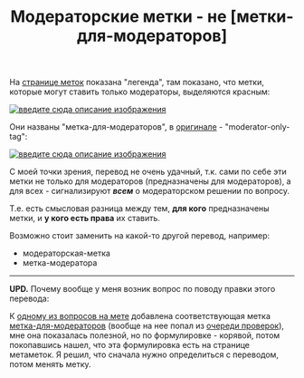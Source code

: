﻿---
title: "Модераторские метки - не [метки-для-модераторов]"
se.owner.user_id: 1365
se.owner.display_name: "insolor"
se.owner.link: "https://ru.meta.stackoverflow.com/users/1365/insolor"
se.link: "https://ru.meta.stackoverflow.com/questions/12697/%d0%9c%d0%be%d0%b4%d0%b5%d1%80%d0%b0%d1%82%d0%be%d1%80%d1%81%d0%ba%d0%b8%d0%b5-%d0%bc%d0%b5%d1%82%d0%ba%d0%b8-%d0%bd%d0%b5-%d0%bc%d0%b5%d1%82%d0%ba%d0%b8-%d0%b4%d0%bb%d1%8f-%d0%bc%d0%be%d0%b4%d0%b5%d1%80%d0%b0%d1%82%d0%be%d1%80%d0%be%d0%b2"
se.question_id: 12697
se.post_type: question
---
<p>На <a href="https://ru.meta.stackoverflow.com/tags">странице меток</a> показана &quot;легенда&quot;, там показано, что метки, которые могут ставить только модераторы, выделяются красным:</p>
<p><a href="https://i.stack.imgur.com/4DelQ.png" rel="nofollow noreferrer"><img src="https://i.stack.imgur.com/4DelQ.png" alt="введите сюда описание изображения" /></a></p>
<p>Они названы &quot;метка-для-модераторов&quot;, в <a href="https://meta.stackoverflow.com/tags">оригинале</a> - &quot;moderator-only-tag&quot;:</p>
<p><a href="https://i.stack.imgur.com/RpUSY.png" rel="nofollow noreferrer"><img src="https://i.stack.imgur.com/RpUSY.png" alt="введите сюда описание изображения" /></a></p>
<p>С моей точки зрения, перевод не очень удачный, т.к. сами по себе эти метки не только для модераторов (предназначены для модераторов), а для всех - сигнализируют <em><strong>всем</strong></em> о модераторском решении по вопросу.</p>
<p>Т.е. есть смысловая разница между тем, <strong>для кого</strong> предназначены метки, и <strong>у кого есть права</strong> их ставить.</p>
<p>Возможно стоит заменить на какой-то другой перевод, например:</p>
<ul>
<li>модераторская-метка</li>
<li>метка-модератора</li>
</ul>
<hr />
<p><strong>UPD.</strong> Почему вообще у меня возник вопрос по поводу правки этого перевода:</p>
<p>К <a href="https://ru.meta.stackoverflow.com/q/12634/1365">одному из вопросов на мете</a> добавлена соответствующая метка <a href="/questions/tagged/%d0%bc%d0%b5%d1%82%d0%ba%d0%b0-%d0%b4%d0%bb%d1%8f-%d0%bc%d0%be%d0%b4%d0%b5%d1%80%d0%b0%d1%82%d0%be%d1%80%d0%be%d0%b2" class="post-tag" title="показать вопросы с меткой [метка-для-модераторов]" aria-label="показать вопросы с меткой [метка-для-модераторов]" rel="tag" aria-labelledby="tag-метка-для-модераторов-tooltip-container">метка-для-модераторов</a> (вообще на нее попал из <a href="https://ru.meta.stackoverflow.com/review/suggested-edits/983">очереди проверок</a>), мне она показалась полезной, но по формулировке - корявой, потом покопавшись нашел, что эта формулировка есть на странице метаметок. Я решил, что сначала нужно определиться с переводом, потом менять метку.</p>
